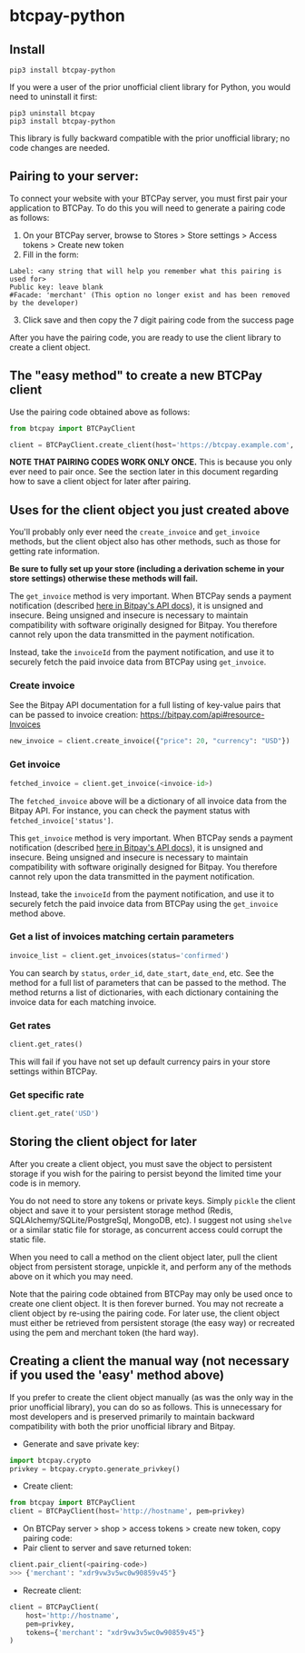# btcpay-python

## Install
```shell
pip3 install btcpay-python
```
If you were a user of the prior unofficial client library for Python, you would need to uninstall it first:
```shell
pip3 uninstall btcpay
pip3 install btcpay-python
```
This library is fully backward compatible with the prior unofficial library; no code changes are needed.

## Pairing to your server:
To connect your website with your BTCPay server, you must first pair your application to BTCPay. To do this you will need to generate a pairing code as follows:

1. On your BTCPay server, browse to Stores > Store settings > Access tokens > Create new token
2. Fill in the form:
```
Label: <any string that will help you remember what this pairing is used for>
Public key: leave blank
#Facade: 'merchant' (This option no longer exist and has been removed by the developer)
```
3. Click save and then copy the 7 digit pairing code from the success page

After you have the pairing code, you are ready to use the client library to create a client object.

## The "easy method" to create a new BTCPay client
Use the pairing code obtained above as follows:
```python
from btcpay import BTCPayClient

client = BTCPayClient.create_client(host='https://btcpay.example.com', code=<pairing-code>)
```

**NOTE THAT PAIRING CODES WORK ONLY ONCE.** This is because you only ever need to pair once. See the section later in this document regarding how to save a client object for later after pairing. 

## Uses for the client object you just created above

You'll probably only ever need the `create_invoice` and `get_invoice` methods, but the client object also has other methods, such as those for getting rate information.

**Be sure to fully set up your store (including a derivation scheme in your store settings) otherwise these methods will fail.**

The `get_invoice` method is very important. When BTCPay sends a payment notification (described [here in Bitpay's API docs](https://bitpay.com/docs/create-invoice)), it is unsigned and insecure. Being unsigned and insecure is necessary to maintain compatibility with software originally designed for Bitpay. You therefore cannot rely upon the data transmitted in the payment notification.

Instead, take the `invoiceId` from the payment notification, and use it to securely fetch the paid invoice data from BTCPay using `get_invoice`.

### Create invoice
See the Bitpay API documentation for a full listing of key-value pairs that can be passed to invoice creation: https://bitpay.com/api#resource-Invoices
```python
new_invoice = client.create_invoice({"price": 20, "currency": "USD"})
```

### Get invoice
```python
fetched_invoice = client.get_invoice(<invoice-id>)
```
The `fetched_invoice` above will be a dictionary of all invoice data from the Bitpay API. For instance, you can check the payment status with `fetched_invoice['status']`.

This `get_invoice` method is very important. When BTCPay sends a payment notification (described [here in Bitpay's API docs](https://bitpay.com/docs/create-invoice)), it is unsigned and insecure. Being unsigned and insecure is necessary to maintain compatibility with software originally designed for Bitpay. You therefore cannot rely upon the data transmitted in the payment notification.

Instead, take the `invoiceId` from the payment notification, and use it to securely fetch the paid invoice data from BTCPay using the `get_invoice` method above.

### Get a list of invoices matching certain parameters

```python
invoice_list = client.get_invoices(status='confirmed')
```
You can search by `status`, `order_id`, `date_start`, `date_end`, etc. See the method for a full list of parameters that can be passed to the method. The method returns a list of dictionaries, with each dictionary containing the invoice data for each matching invoice.

### Get rates
```python
client.get_rates()
```
This will fail if you have not set up default currency pairs in your store settings within BTCPay.

### Get specific rate
```python
client.get_rate('USD')
```

## Storing the client object for later

After you create a client object, you must save the object to persistent storage if you wish for the pairing to persist beyond the limited time your code is in memory.

You do not need to store any tokens or private keys. Simply `pickle` the client object and save it to your persistent storage method (Redis, SQLAlchemy/SQLite/PostgreSql, MongoDB, etc). I suggest not using `shelve` or a similar static file for storage, as concurrent access could corrupt the static file.

When you need to call a method on the client object later, pull the client object from persistent storage, unpickle it, and perform any of the methods above on it which you may need.

Note that the pairing code obtained from BTCPay may only be used once to create one client object. It is then forever burned. You may not recreate a client object by re-using the pairing code. For later use, the client object must either be retrieved from persistent storage (the easy way) or recreated using the pem and merchant token (the hard way).

## Creating a client the manual way (not necessary if you used the 'easy' method above)

If you prefer to create the client object manually (as was the only way in the prior unofficial library), you can do so as follows. This is unnecessary for most developers and is preserved primarily to maintain backward compatibility with both the prior unofficial library and Bitpay.

* Generate and save private key:
```python
import btcpay.crypto
privkey = btcpay.crypto.generate_privkey()
```
* Create client:
```python
from btcpay import BTCPayClient
client = BTCPayClient(host='http://hostname', pem=privkey)
```
* On BTCPay server > shop > access tokens > create new token, copy pairing code:
* Pair client to server and save returned token:
```python
client.pair_client(<pairing-code>)
>>> {'merchant': "xdr9vw3v5wc0w90859v45"}
```
* Recreate client:
```python
client = BTCPayClient(
    host='http://hostname',
    pem=privkey,
    tokens={'merchant': "xdr9vw3v5wc0w90859v45"}
)
```
